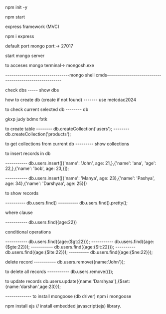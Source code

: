 npm init -y

npm start 

express framework (MVC)

npm i express

default port mongo port:-> 27017

start mongo server

to acceses mongo terminal->  mongosh.exe

--------------------------------mongo shell cmds-------------------------------------------------------

check dbs 
----- show dbs

how to create db (create if not found)
------- use metcdac2024

to check current selected db
-------- db


gkxp judy bdmx fxtk

to create table
-------- db.createCollection('users');
-------- db.createCollection('products');

to get collections from current db
--------- show collections

to insert records in db

----------- db.users.insert([{'name': 'John', age: 21,},{'name': 'ana', 'age': 22,},{'name': 'bob', age: 23,}]);

----------- db.users.insert([{'name': 'Manya', age: 23},{'name': 'Pashya', age: 34},{'name': 'Darshyaa', age: 25}])

to show records

---------- db.users.find()
---------- db.users.find().pretty();

where clause

----------- db.users.find({age:22})

conditional operations

----------- db.users.find({age:{$gt:22}});
----------- db.users.find({age:{$gte:22}});
----------- db.users.find({age:{$lt:22}});
---------- db.users.find({age:{$lte:22}});
---------- db.users.find({age:{$ne:22}});

delete record
----------- db.users.remove({name:'John'});

to delete all records
----------- db.users.remove({});

to update records
db.users.update({name:'Darshyaa'},{$set:{name:'darshan',age:23}});


------------- to install mongoose (db driver)
npm i mongoose

npm install ejs // install embedded javascript(ejs) library.